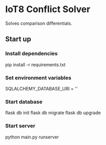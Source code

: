 # IoT8 Conflict Solver
Solves comparison differentials.

## Start up

### Install dependencies
pip install -r requirements.txt

### Set environment variables
SQLALCHEMY_DATABASE_URI = ''

### Start database
flask db init
flask db migrate
flask db upgrade

### Start server
python main.py runserver
